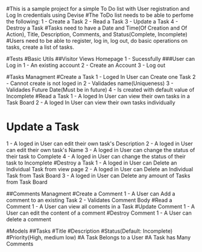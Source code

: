 #This is a sample project for a simple To Do list with User registration and Log In credentials using Devise
#The ToDo list needs to be able to perfome the following:
1 - Create a Task
2 - Read a Task
3 - Update a Task
4 - Destroy a Task
#Tasks need to have a Date and Time(Of Creation and Of Action), Title, Description, Comments, and Status(Complete, Incomplete)
#Users need to be able to register, log in, log out, do basic operations on tasks, create a list of tasks.

#Tests
#Basic Utils
##Visitor Views Homepage
1 - Sucessfully
###User can Log in
1 - An existing account
2 - Create an Account
3 - Log out

#Tasks Managment
#Create a Task
1 - Loged In User can Create one Task
2 - Cannot create is not loged in
2 - Validades name(Uniqueness)
3 - Validades Future Date(Must be in future)
4 - Is created with default value of Incomplete
#Read a Task
1 - A loged In User can view their own tasks in a Task Board
2 - A loged In User can view their own tasks individually
# Update a Task
1 - A loged in User can edit their own task's Description
2 - A loged in User can edit their own task's Name
3 - A loged in User can change the status of their task to Complete
4 - A loged in User can change the status of their task to Incomplete
#Destroy a Task
1 - A loged in User can Delete an Individual Task from view page
2 - A loged in User can Delete an Individual Task from Task Board
3 - A loged in User can Delete any amount of Tasks from Task Board

##Comments Managment
#Create a Comment
1 - A User can Add a comment to an existing Task
2 - Validates Comment Body
#Read a Comment
1 - A User can view all coments in a Task
#Update Comment
1 - A User can edit the content of a comment
#Destroy Comment
1 - A User can delete a comment 

#Models
##Tasks 
#Title
#Description
#Status(Default: Incomplete)
#Priority(High, medium low)
#A Task Belongs to a User
#A Task has Many Comments

